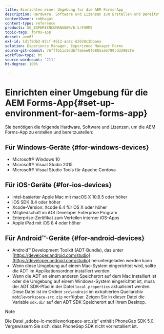```yaml
---
title: Einrichten einer Umgebung für die AEM Forms-App
description: Hardware, Software und Lizenzen zum Erstellen und Bereitstellen der AEM Forms-App.
contentOwner: robhagat
content-type: reference
products: SG_EXPERIENCEMANAGER/6.5/FORMS
topic-tags: forms-app
docset: aem65
exl-id: 1d1f9db2-83cf-4612-ac8c-d2638c3bbaea
solution: Experience Manager, Experience Manager Forms
source-git-commit: 76fffb11c56dbf7ebee9f6805ae0799cd32985fe
workflow-type: ht
source-wordcount: '211'
ht-degree: 100%

---
```


# Einrichten einer Umgebung für die AEM Forms-App{#set-up-environment-for-aem-forms-app}

Sie benötigen die folgende Hardware, Software und Lizenzen, um die AEM Forms-App zu erstellen und bereitzustellen:

## Für Windows-Geräte {#for-windows-devices}

* Microsoft® Windows 10
* Microsoft® Visual Studio 2015
* Microsoft® Visual Studio Tools für Apache Cordova

## Für iOS-Geräte {#for-ios-devices}

* Intel-basierter Apple Mac mit macOS X 10.9.5 oder höher
* iOS SDK 8.4 oder höher
* Xcode-Version: Xcode 6.4 für OS X oder höher
* Mitgliedschaft im iOS Developer Enterprise Program
* Enterprise-Zertifikat zum Verteilen interner iOS-Apps
* Apple iPad mit iOS 8.4 oder höher

## Für Android™-Geräte {#for-android-devices}

* Android™ Development Toolkit (ADT-Bundle), das unter [https://developer.android.com/studio](https://developer.android.com/studio) heruntergeladen werden kann
* Wenn diese Umgebung auf einem Mac-System eingerichtet wird, sollte die ADT im Applikationsordner installiert werden.
* Wenn die ADT an einem anderen Speicherort auf dem Mac installiert ist oder die Umgebung auf einem Windows-System eingerichtet ist, muss der ADT SDK-Pfad in der Datei `local.properties` aktualisiert werden. Diese Datei ist im Ordner `src\android` im extrahierten Quellarchiv `mobileworkspace-src.zip` verfügbar. Zeigen Sie in dieser Datei die Variable `sdk.dir` auf den ADT SDK-Speicherort auf Ihrem Desktop.

>[!NOTE]
>
>Die Datei „adobe-lc-mobileworkspace-src.zip“ enthält PhoneGap SDK 5.0. Vergewissern Sie sich, dass PhoneGap SDK nicht vorinstalliert ist.
